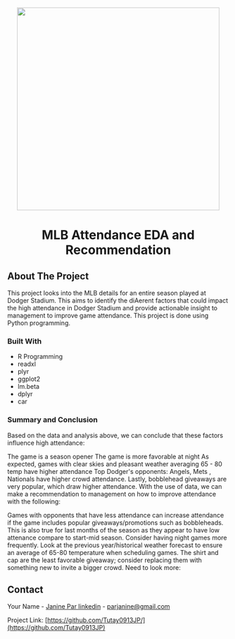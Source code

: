 <!-- PROJECT LOGO -->
<br />
<div align="center">
<p align="center">
  <img width="460" height="auto" src="https://github.com/Tutay0913JP/portfolio/blob/master/images/mlb.png">
</p>


  <h1 align="center">MLB Attendance EDA and Recommendation </h1>
</div>

<!-- ABOUT THE PROJECT -->
## About The Project

This project looks into the MLB details for an entire season played at Dodger Stadium. This aims to identify the diAerent factors that could impact the high attendance in Dodger Stadium and provide actionable insight to management to improve game attendance. This project is done using Python programming.



### Built With
* R Programming
* readxl
* plyr
* ggplot2
* lm.beta
* dplyr
* car

<!-- GETTING STARTED -->
### Summary and Conclusion
Based on the data and analysis above, we can conclude that these factors influence high attendance:

The game is a season opener
The game is more favorable at night
As expected, games with clear skies and pleasant weather averaging 65 - 80 temp have higher attendance
Top Dodger's opponents: Angels, Mets , Nationals have higher crowd attendance.
Lastly, bobblehead giveaways are very popular, which draw higher attendance.
With the use of data, we can make a recommendation to management on how to improve attendance with the following:

Games with opponents that have less attendance can increase attendance if the game includes popular giveaways/promotions such as bobbleheads. This is also true for last months of the season as they appear to have low attenance compare to start-mid season.
Consider having night games more frequently.
Look at the previous year/historical weather forecast to ensure an average of 65-80 temperature when scheduling games.
The shirt and cap are the least favorable giveaway; consider replacing them with something new to invite a bigger crowd.
Need to look more:


## Contact
Your Name - [Janine Par linkedin](https://www.linkedin.com/in/janine-par-a0753a2b8) - parjanine@gmail.com

Project Link: [https://github.com/Tutay0913JP/](https://github.com/Tutay0913JP)

